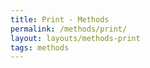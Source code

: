 ```yaml
---
title: Print - Methods
permalink: /methods/print/
layout: layouts/methods-print
tags: methods
---
```

